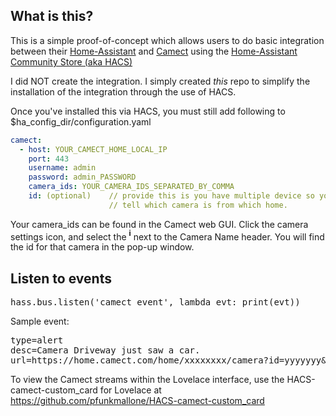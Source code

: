 ## What is this?
This is a simple proof-of-concept which allows users to do basic integration between their [Home-Assistant](https://www.home-assistant.io/) and [Camect](https://camect.com/) using the [Home-Assistant Community Store (aka HACS)](https://hacs.xyz/)

I did NOT create the integration. I simply created *this* repo to simplify the installation of the integration through the use of HACS.

Once you've installed this via HACS, you must still add following to $ha_config_dir/configuration.yaml

```yaml
camect:
  - host: YOUR_CAMECT_HOME_LOCAL_IP
    port: 443
    username: admin
    password: admin_PASSWORD
    camera_ids: YOUR_CAMERA_IDS_SEPARATED_BY_COMMA
    id: (optional)    // provide this is you have multiple device so you could
                      // tell which camera is from which home.
```
Your camera_ids can be found in the Camect web GUI. Click the camera settings icon, and select the **<sup>i</sup>** next to the Camera Name header. You will find the id for that camera in the pop-up window.

## Listen to events
<pre>
hass.bus.listen('camect_event', lambda evt: print(evt))
</pre>
Sample event:
<pre>
type=alert
desc=Camera Driveway just saw a car.
url=https://home.camect.com/home/xxxxxxxx/camera?id=yyyyyyy&ts=1556228517560
</pre>

To view the Camect streams within the Lovelace interface, use the HACS-camect-custom_card for Lovelace at https://github.com/pfunkmallone/HACS-camect-custom_card
